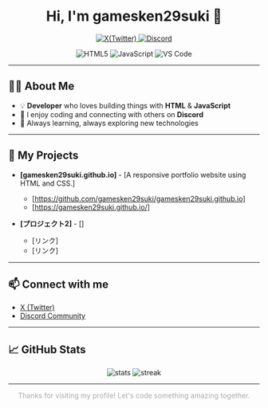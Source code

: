 <h1 align="center">Hi, I'm gamesken29suki 👋</h1>

<p align="center">
  <a href="https://x.com/@gamesken29suki2" target="_blank">
    <img src="https://img.shields.io/badge/X-1DA1F2?style=flat-square&logo=twitter&logoColor=white" alt="X(Twitter)" />
  </a>
  <a href="https://discord.gg/dUQFBRVCFb" target="_blank">
    <img src="https://img.shields.io/badge/Discord-5865F2?style=flat-square&logo=discord&logoColor=white" alt="Discord" />
  </a>
</p>

<p align="center">
  <img src="https://img.shields.io/badge/HTML5-E34F26?style=flat-square&logo=html5&logoColor=white" alt="HTML5" />
  <img src="https://img.shields.io/badge/JavaScript-F7DF1E?style=flat-square&logo=javascript&logoColor=black" alt="JavaScript" />
  <img src="https://img.shields.io/badge/VS%20Code-007ACC?style=flat-square&logo=visual-studio-code&logoColor=white" alt="VS Code" />
</p>

---

## 🧑‍💻 About Me

- 💡 **Developer** who loves building things with **HTML** & **JavaScript**
- 💬 I enjoy coding and connecting with others on **Discord**
- 🌱 Always learning, always exploring new technologies

---

## 🚀 My Projects

* **[gamesken29suki.github.io]** - [A responsive portfolio website using HTML and CSS.]
    * [https://github.com/gamesken29suki/gamesken29suki.github.io]
    * [https://gamesken29suki.github.io/]

* **[プロジェクト2]** - []
    * [リンク]
    * [リンク]

---

## 📫 Connect with me

- [X (Twitter)](https://x.com/@gamesken29suki2)
- [Discord Community](https://discord.gg/dUQFBRVCFb)

---

## 📈 GitHub Stats

<p align="center">
  <img src="https://github-readme-stats.vercel.app/api?username=gamesken29suki&show_icons=true&theme=tokyonight" alt="stats" />
  <img src="https://github-readme-streak-stats.herokuapp.com/?user=gamesken29suki&theme=tokyonight" alt="streak" />
</p>

---

<p align="center" style="color:#aaa;">
  Thanks for visiting my profile! Let's code something amazing together.
</p>
